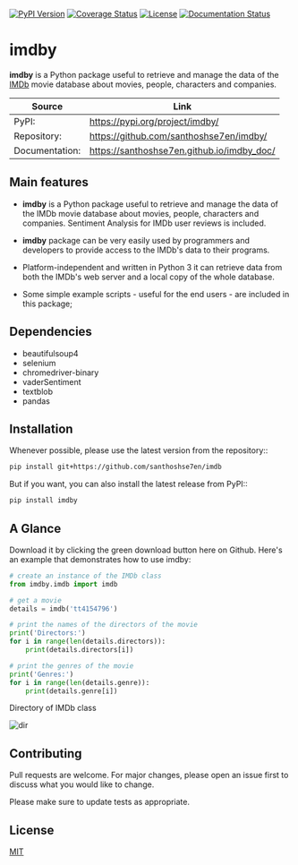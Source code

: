 [![PyPI Version](https://img.shields.io/pypi/v/imdby.svg)](https://pypi.org/project/imdby)
[![Coverage Status](https://coveralls.io/repos/github/santhoshse7en/imdby/badge.svg?branch=master)](https://coveralls.io/github/santhoshse7en/imdby?branch=master)
[![License](https://img.shields.io/pypi/l/imdby.svg)](https://pypi.python.org/pypi/imdby/)
[![Documentation Status](https://readthedocs.org/projects/pip/badge/?version=latest&style=flat)](https://santhoshse7en.github.io/imdby_doc)

# imdby

**imdby** is a Python package useful to retrieve and manage the data of the [IMDb](https://www.imdb.com/) movie database about movies, people, characters and companies.

| Source         | Link                                       |
| ---            |  ---                                       |
| PyPI:          | https://pypi.org/project/imdby/            |
| Repository:    | https://github.com/santhoshse7en/imdby/    |
| Documentation: | https://santhoshse7en.github.io/imdby_doc/ |

## Main features

* **imdby** is a Python package useful to retrieve and manage the data of the IMDb movie database about movies, people, characters and companies. Sentiment Analysis for IMDb user reviews is included.

- **imdby** package can be very easily used by programmers and developers to provide access to the IMDb's data to their programs.

- Platform-independent and written in Python 3 it can retrieve data from both the IMDb's web server and a local copy of the whole database.

- Some simple example scripts - useful for the end users - are included in this package;

## Dependencies

* beautifulsoup4
* selenium
* chromedriver-binary
* vaderSentiment
* textblob
* pandas

## Installation

Whenever possible, please use the latest version from the repository::

```bash
pip install git+https://github.com/santhoshse7en/imdb
```

But if you want, you can also install the latest release from PyPI::

```bash
pip install imdby
```

## A Glance

Download it by clicking the green download button here on Github. Here's an example that demonstrates how to use imdby:

```python
# create an instance of the IMDb class
from imdby.imdb import imdb

# get a movie
details = imdb('tt4154796')

# print the names of the directors of the movie
print('Directors:')
for i in range(len(details.directors)):
    print(details.directors[i])

# print the genres of the movie
print('Genres:')
for i in range(len(details.genre)):
    print(details.genre[i])
```
Directory of IMDb class

![dir](https://user-images.githubusercontent.com/47944792/58303052-eb5d2180-7e0b-11e9-82c1-14627ee73ca3.PNG)

## Contributing
Pull requests are welcome. For major changes, please open an issue first to discuss what you would like to change.

Please make sure to update tests as appropriate.

## License
[MIT](https://choosealicense.com/licenses/mit/)
